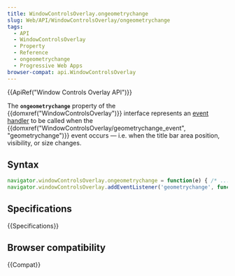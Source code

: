 ```yaml
---
title: WindowControlsOverlay.ongeometrychange
slug: Web/API/WindowControlsOverlay/ongeometrychange
tags:
  - API
  - WindowControlsOverlay
  - Property
  - Reference
  - ongeometrychange
  - Progressive Web Apps
browser-compat: api.WindowControlsOverlay
---
```

{{ApiRef("Window Controls Overlay API")}}

The **`ongeometrychange`** property of the {{domxref("WindowControlsOverlay")}} interface represents an [event handler](/en-US/docs/Web/Events/Event_handlers) to be called when the {{domxref("WindowControlsOverlay/geometrychange_event", "geometrychange")}} event occurs — i.e. when the title bar area position, visibility, or size changes.

## Syntax

```js
navigator.windowControlsOverlay.ongeometrychange = function(e) { /* ... */ };
navigator.windowControlsOverlay.addEventListener('geometrychange', function(e) { /* ... */ });
```

## Specifications

{{Specifications}}

## Browser compatibility

{{Compat}}
